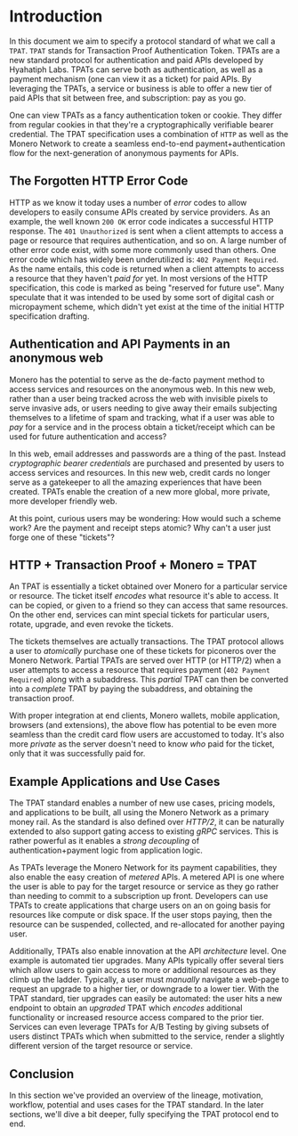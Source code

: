 # Introduction

In this document we aim to specify a protocol standard of what we call a `TPAT`. `TPAT` stands for Transaction Proof Authentication Token. TPATs are a new standard protocol for authentication and paid APIs developed by Hyahatiph Labs. TPATs can serve both as authentication, as well as a payment mechanism \(one can view it as a ticket\) for paid APIs. By leveraging the TPATs, a service or business is able to offer a new tier of paid APIs that sit between free, and subscription: pay as you go.

One can view TPATs as a fancy authentication token or cookie. They differ from regular cookies in that they're a cryptographically verifiable bearer credential. The TPAT specification uses a combination of `HTTP` as well as the Monero Network to create a seamless end-to-end payment+authentication flow for the next-generation of anonymous payments for APIs.

## The Forgotten HTTP Error Code

HTTP as we know it today uses a number of _error_ codes to allow developers to easily consume APIs created by service providers. As an example, the well known `200 OK` error code indicates a successful HTTP response. The `401 Unauthorized` is sent when a client attempts to access a page or resource that requires authentication, and so on. A large number of other error code exist, with some more commonly used than others. One error code which has widely been underutilized is: `402 Payment Required`. As the name entails, this code is returned when a client attempts to access a resource that they haven't _paid for_ yet. In most versions of the HTTP specification, this code is marked as being "reserved for future use". Many speculate that it was intended to be used by some sort of digital cash or micropayment scheme, which didn't yet exist at the time of the initial HTTP specification drafting.

## Authentication and API Payments in an anonymous web

Monero has the potential to serve as the de-facto payment method to access services and resources on the anonymous web. In this new web, rather than a user being tracked across the web with invisible pixels to serve invasive ads, or users needing to give away their emails subjecting themselves to a lifetime of spam and tracking, what if a user was able to _pay_ for a service and in the process obtain a ticket/receipt which can be used for future authentication and access?

In this web, email addresses and passwords are a thing of the past. Instead _cryptographic bearer credentials_ are purchased and presented by users to access services and resources. In this new web, credit cards no longer serve as a gatekeeper to all the amazing experiences that have been created. TPATs enable the creation of a new more global, more private, more developer friendly web.

At this point, curious users may be wondering: How would such a scheme work? Are the payment and receipt steps atomic? Why can't a user just forge one of these "tickets"?

## HTTP + Transaction Proof + Monero = TPAT

An TPAT is essentially a ticket obtained over Monero for a particular service or resource. The ticket itself _encodes_ what resource it's able to access. It can be copied, or given to a friend so they can access that same resources. On the other end, services can mint special tickets for particular users, rotate, upgrade, and even revoke the tickets.

The tickets themselves are actually transactions. The TPAT protocol allows a user to _atomically_ purchase one of these tickets for piconeros over the Monero Network. Partial TPATs are served over HTTP \(or HTTP/2\) when a user attempts to access a resource that requires payment \(`402 Payment Required`\) along with a subaddress. This _partial_ TPAT can then be converted into a _complete_ TPAT by paying the subaddress, and obtaining the transaction proof.

With proper integration at end clients, Monero wallets, mobile application, browsers \(and extensions\), the above flow has potential to be even more seamless than the credit card flow users are accustomed to today. It's also more _private_ as the server doesn't need to know _who_ paid for the ticket, only that it was successfully paid for.

## Example Applications and Use Cases

The TPAT standard enables a number of new use cases, pricing models, and applications to be built, all using the Monero Network as a primary money rail. As the standard is also defined over _HTTP/2_, it can be naturally extended to also support gating access to existing _gRPC_ services. This is rather powerful as it enables a _strong decoupling_ of authentication+payment logic from application logic.

As TPATs leverage the Monero Network for its payment capabilities, they also enable the easy creation of _metered_ APIs. A metered API is one where the user is able to pay for the target resource or service as they go rather than needing to commit to a subscription up front. Developers can use TPATs to create applications that charge users on an on going basis for resources like compute or disk space. If the user stops paying, then the resource can be suspended, collected, and re-allocated for another paying user.

Additionally, TPATs also enable innovation at the API _architecture_ level. One example is automated tier upgrades. Many APIs typically offer several tiers which allow users to gain access to more or additional resources as they climb up the ladder. Typically, a user must _manually_ navigate a web-page to request an upgrade to a higher tier, or downgrade to a lower tier. With the TPAT standard, tier upgrades can easily be automated: the user hits a new endpoint to obtain an _upgraded_ TPAT which _encodes_ additional functionality or increased resource access compared to the prior tier. Services can even leverage TPATs for A/B Testing by giving subsets of users distinct TPATs which when submitted to the service, render a slightly different version of the target resource or service.

## Conclusion

In this section we've provided an overview of the lineage, motivation, workflow, potential and uses cases for the TPAT standard. In the later sections, we'll dive a bit deeper, fully specifying the TPAT protocol end to end.
